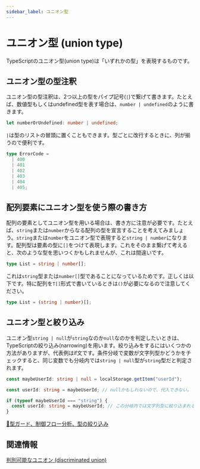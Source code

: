 ```yaml
---
sidebar_label: ユニオン型
---
```


# ユニオン型 (union type)

TypeScriptのユニオン型(union type)は「いずれかの型」を表現するものです。

## ユニオン型の型注釈

ユニオン型の型注釈は、2つ以上の型をパイプ記号(`|`)で繋げて書きます。たとえば、数値型もしくはundefined型を表す場合は、`number | undefined`のように書きます。

```typescript
let numberOrUndefined: number | undefined;
```

`|`は型のリストの冒頭に置くこともできます。型ごとに改行するときに、列が揃うので便利です。

<!--prettier-ignore-->
```typescript
type ErrorCode =
  | 400
  | 401
  | 402
  | 403
  | 404
  | 405;
```

## 配列要素にユニオン型を使う際の書き方

配列の要素としてユニオン型を用いる場合は、書き方に注意が必要です。たとえば、`string`または`number`からなる配列の型を宣言することを考えてみましょう。`string`または`number`をユニオン型で表現すると`string | number`になります。配列型は要素の型に`[]`をつけて表現します。これをそのまま繋げて考えると、次のような型を思いつくかもしれませんが、これは間違いです。

```typescript
type List = string | number[];
```

これは`string`型または`number[]`型であることになっているためです。正しくは以下です。特に配列を`T[]`形式で書いているときは`()`が必要になるので注意してください。

```typescript
type List = (string | number)[];
```

## ユニオン型と絞り込み

ユニオン型`string | null`が`string`なのか`null`なのかを判定したいときは、TypeScriptの絞り込み(narrowing)を用います。絞り込みをするにはいくつかの方法がありますが、代表例はif文です。条件分岐で変数が文字列型かどうかをチェックすると、同じ変数でも分岐内では`string | null`型が`string`型だと判定されます。

```typescript
const maybeUserId: string | null = localStorage.getItem("userId");

const userId: string = maybeUserId; // nullかもしれないので、代入できない。

if (typeof maybeUserId === "string") {
  const userId: string = maybeUserId; // この分岐内では文字列型に絞り込まれるため、代入できる。
}
```

[🚧型ガード、制御フロー分析、型の絞り込み](../statements/control-flow-analysis-and-type-guard.md)

## 関連情報

[判別可能なユニオン (discriminated union)](discriminated-union.md)
